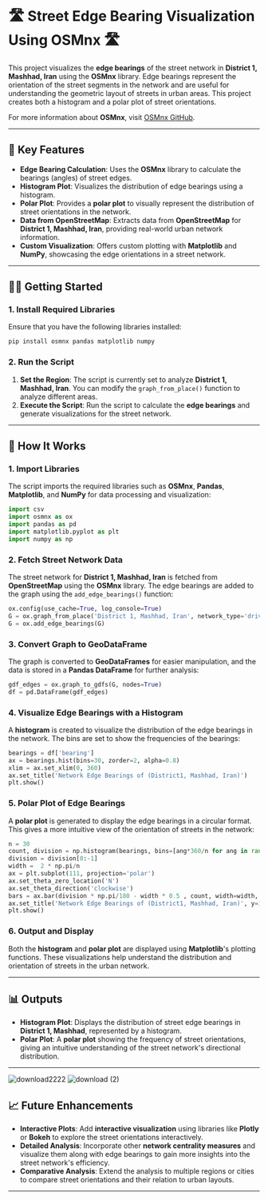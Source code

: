 # 🛣️ **Street Edge Bearing Visualization Using OSMnx** 🛣️

This project visualizes the **edge bearings** of the street network in **District 1, Mashhad, Iran** using the **OSMnx** library. Edge bearings represent the orientation of the street segments in the network and are useful for understanding the geometric layout of streets in urban areas. This project creates both a histogram and a polar plot of street orientations.

For more information about **OSMnx**, visit [OSMnx GitHub](https://github.com/gboeing/osmnx).

---

## 🚀 **Key Features**

- **Edge Bearing Calculation**: Uses the **OSMnx** library to calculate the bearings (angles) of street edges.
- **Histogram Plot**: Visualizes the distribution of edge bearings using a histogram.
- **Polar Plot**: Provides a **polar plot** to visually represent the distribution of street orientations in the network.
- **Data from OpenStreetMap**: Extracts data from **OpenStreetMap** for **District 1, Mashhad, Iran**, providing real-world urban network information.
- **Custom Visualization**: Offers custom plotting with **Matplotlib** and **NumPy**, showcasing the edge orientations in a street network.

---

## 🧑‍🔬 **Getting Started**

### 1. **Install Required Libraries**

Ensure that you have the following libraries installed:

```bash
pip install osmnx pandas matplotlib numpy
```

### 2. **Run the Script**

1. **Set the Region**: The script is currently set to analyze **District 1, Mashhad, Iran**. You can modify the `graph_from_place()` function to analyze different areas.
2. **Execute the Script**: Run the script to calculate the **edge bearings** and generate visualizations for the street network.

---

## 🔧 **How It Works**

### 1. **Import Libraries**

The script imports the required libraries such as **OSMnx**, **Pandas**, **Matplotlib**, and **NumPy** for data processing and visualization:

```python
import csv 
import osmnx as ox
import pandas as pd
import matplotlib.pyplot as plt
import numpy as np
```

### 2. **Fetch Street Network Data**

The street network for **District 1, Mashhad, Iran** is fetched from **OpenStreetMap** using the **OSMnx** library. The edge bearings are added to the graph using the `add_edge_bearings()` function:

```python
ox.config(use_cache=True, log_console=True)
G = ox.graph_from_place('District 1, Mashhad, Iran', network_type='drive')
G = ox.add_edge_bearings(G)
```

### 3. **Convert Graph to GeoDataFrame**

The graph is converted to **GeoDataFrames** for easier manipulation, and the data is stored in a **Pandas DataFrame** for further analysis:

```python
gdf_edges = ox.graph_to_gdfs(G, nodes=True)
df = pd.DataFrame(gdf_edges)
```

### 4. **Visualize Edge Bearings with a Histogram**

A **histogram** is created to visualize the distribution of the edge bearings in the network. The bins are set to show the frequencies of the bearings:

```python
bearings = df['bearing']
ax = bearings.hist(bins=30, zorder=2, alpha=0.8)
xlim = ax.set_xlim(0, 360)
ax.set_title('Network Edge Bearings of (District1, Mashhad, Iran)')
plt.show()
```

### 5. **Polar Plot of Edge Bearings**

A **polar plot** is generated to display the edge bearings in a circular format. This gives a more intuitive view of the orientation of streets in the network:

```python
n = 30
count, division = np.histogram(bearings, bins=[ang*360/n for ang in range(0,n+1)])
division = division[0:-1]
width =  2 * np.pi/n
ax = plt.subplot(111, projection='polar')
ax.set_theta_zero_location('N')
ax.set_theta_direction('clockwise')
bars = ax.bar(division * np.pi/180 - width * 0.5 , count, width=width, bottom=0.0)
ax.set_title('Network Edge Bearings of (District1, Mashhad, Iran)', y=1.1 )
plt.show()
```

### 6. **Output and Display**

Both the **histogram** and **polar plot** are displayed using **Matplotlib**'s plotting functions. These visualizations help understand the distribution and orientation of streets in the urban network.

---

## 📊 **Outputs**

- **Histogram Plot**: Displays the distribution of street edge bearings in **District 1, Mashhad**, represented by a histogram.
- **Polar Plot**: A **polar plot** showing the frequency of street orientations, giving an intuitive understanding of the street network's directional distribution.

---
![download2222](https://github.com/user-attachments/assets/2a1c5b7f-525c-4112-85f4-c837abfe6475)
![download (2)](https://github.com/user-attachments/assets/7e314cf0-aa56-4563-9c88-d6c1e673a7cc)

## 📈 **Future Enhancements**

- **Interactive Plots**: Add **interactive visualization** using libraries like **Plotly** or **Bokeh** to explore the street orientations interactively.
- **Detailed Analysis**: Incorporate other **network centrality measures** and visualize them along with edge bearings to gain more insights into the street network's efficiency.
- **Comparative Analysis**: Extend the analysis to multiple regions or cities to compare street orientations and their relation to urban layouts.

---

